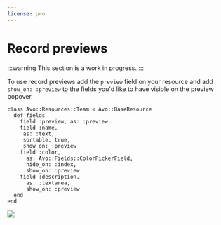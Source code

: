 ```yaml
---
license: pro
---
```


# Record previews

:::warning
This section is a work in progress.
:::

To use record previews add the `preview` field on your resource and add `show_on: :preview` to the fields you'd like to have visible on the preview popover.


```ruby{3,7,11,14}
class Avo::Resources::Team < Avo::BaseResource
  def fields
    field :preview, as: :preview
    field :name,
     as: :text,
     sortable: true,
     show_on: :preview
    field :color,
      as: Avo::Fields::ColorPickerField,
      hide_on: :index,
      show_on: :preview
    field :description,
      as: :textarea,
      show_on: :preview
  end
end
```
![](/assets/img/3_0/record-previews/preview-field.png)
